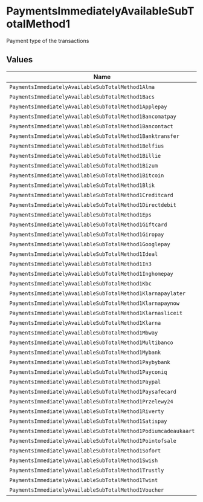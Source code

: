 # PaymentsImmediatelyAvailableSubTotalMethod1

Payment type of the transactions


## Values

| Name                                                           | Value                                                          |
| -------------------------------------------------------------- | -------------------------------------------------------------- |
| `PaymentsImmediatelyAvailableSubTotalMethod1Alma`              | alma                                                           |
| `PaymentsImmediatelyAvailableSubTotalMethod1Bacs`              | bacs                                                           |
| `PaymentsImmediatelyAvailableSubTotalMethod1Applepay`          | applepay                                                       |
| `PaymentsImmediatelyAvailableSubTotalMethod1Bancomatpay`       | bancomatpay                                                    |
| `PaymentsImmediatelyAvailableSubTotalMethod1Bancontact`        | bancontact                                                     |
| `PaymentsImmediatelyAvailableSubTotalMethod1Banktransfer`      | banktransfer                                                   |
| `PaymentsImmediatelyAvailableSubTotalMethod1Belfius`           | belfius                                                        |
| `PaymentsImmediatelyAvailableSubTotalMethod1Billie`            | billie                                                         |
| `PaymentsImmediatelyAvailableSubTotalMethod1Bizum`             | bizum                                                          |
| `PaymentsImmediatelyAvailableSubTotalMethod1Bitcoin`           | bitcoin                                                        |
| `PaymentsImmediatelyAvailableSubTotalMethod1Blik`              | blik                                                           |
| `PaymentsImmediatelyAvailableSubTotalMethod1Creditcard`        | creditcard                                                     |
| `PaymentsImmediatelyAvailableSubTotalMethod1Directdebit`       | directdebit                                                    |
| `PaymentsImmediatelyAvailableSubTotalMethod1Eps`               | eps                                                            |
| `PaymentsImmediatelyAvailableSubTotalMethod1Giftcard`          | giftcard                                                       |
| `PaymentsImmediatelyAvailableSubTotalMethod1Giropay`           | giropay                                                        |
| `PaymentsImmediatelyAvailableSubTotalMethod1Googlepay`         | googlepay                                                      |
| `PaymentsImmediatelyAvailableSubTotalMethod1Ideal`             | ideal                                                          |
| `PaymentsImmediatelyAvailableSubTotalMethod1In3`               | in3                                                            |
| `PaymentsImmediatelyAvailableSubTotalMethod1Inghomepay`        | inghomepay                                                     |
| `PaymentsImmediatelyAvailableSubTotalMethod1Kbc`               | kbc                                                            |
| `PaymentsImmediatelyAvailableSubTotalMethod1Klarnapaylater`    | klarnapaylater                                                 |
| `PaymentsImmediatelyAvailableSubTotalMethod1Klarnapaynow`      | klarnapaynow                                                   |
| `PaymentsImmediatelyAvailableSubTotalMethod1Klarnasliceit`     | klarnasliceit                                                  |
| `PaymentsImmediatelyAvailableSubTotalMethod1Klarna`            | klarna                                                         |
| `PaymentsImmediatelyAvailableSubTotalMethod1Mbway`             | mbway                                                          |
| `PaymentsImmediatelyAvailableSubTotalMethod1Multibanco`        | multibanco                                                     |
| `PaymentsImmediatelyAvailableSubTotalMethod1Mybank`            | mybank                                                         |
| `PaymentsImmediatelyAvailableSubTotalMethod1Paybybank`         | paybybank                                                      |
| `PaymentsImmediatelyAvailableSubTotalMethod1Payconiq`          | payconiq                                                       |
| `PaymentsImmediatelyAvailableSubTotalMethod1Paypal`            | paypal                                                         |
| `PaymentsImmediatelyAvailableSubTotalMethod1Paysafecard`       | paysafecard                                                    |
| `PaymentsImmediatelyAvailableSubTotalMethod1Przelewy24`        | przelewy24                                                     |
| `PaymentsImmediatelyAvailableSubTotalMethod1Riverty`           | riverty                                                        |
| `PaymentsImmediatelyAvailableSubTotalMethod1Satispay`          | satispay                                                       |
| `PaymentsImmediatelyAvailableSubTotalMethod1Podiumcadeaukaart` | podiumcadeaukaart                                              |
| `PaymentsImmediatelyAvailableSubTotalMethod1Pointofsale`       | pointofsale                                                    |
| `PaymentsImmediatelyAvailableSubTotalMethod1Sofort`            | sofort                                                         |
| `PaymentsImmediatelyAvailableSubTotalMethod1Swish`             | swish                                                          |
| `PaymentsImmediatelyAvailableSubTotalMethod1Trustly`           | trustly                                                        |
| `PaymentsImmediatelyAvailableSubTotalMethod1Twint`             | twint                                                          |
| `PaymentsImmediatelyAvailableSubTotalMethod1Voucher`           | voucher                                                        |